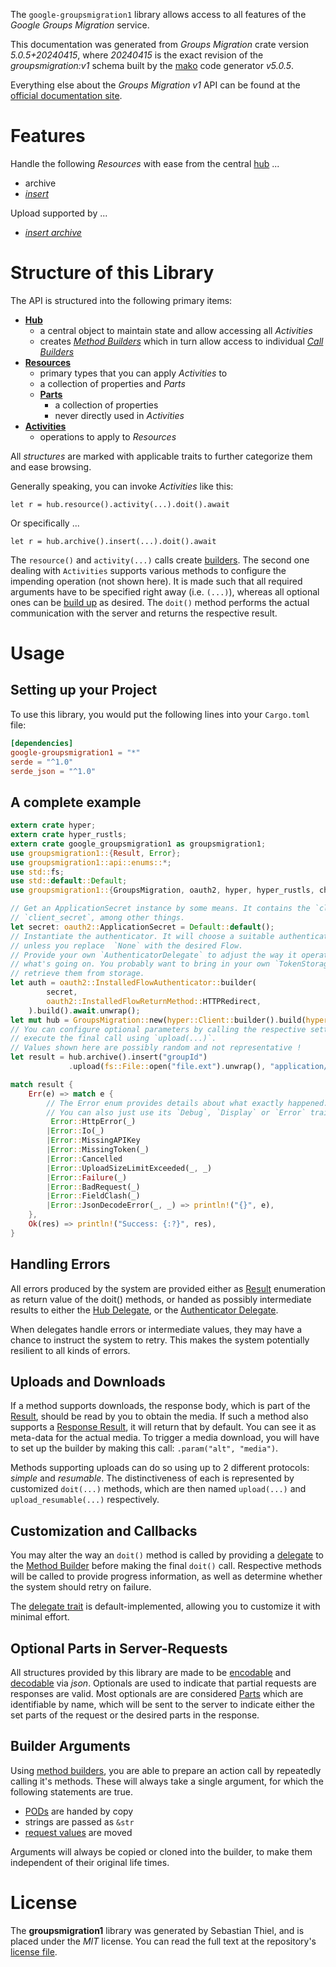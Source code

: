 <!---
DO NOT EDIT !
This file was generated automatically from 'src/generator/templates/api/README.md.mako'
DO NOT EDIT !
-->
The `google-groupsmigration1` library allows access to all features of the *Google Groups Migration* service.

This documentation was generated from *Groups Migration* crate version *5.0.5+20240415*, where *20240415* is the exact revision of the *groupsmigration:v1* schema built by the [mako](http://www.makotemplates.org/) code generator *v5.0.5*.

Everything else about the *Groups Migration* *v1* API can be found at the
[official documentation site](https://developers.google.com/google-apps/groups-migration/).
# Features

Handle the following *Resources* with ease from the central [hub](https://docs.rs/google-groupsmigration1/5.0.5+20240415/google_groupsmigration1/GroupsMigration) ...

* archive
 * [*insert*](https://docs.rs/google-groupsmigration1/5.0.5+20240415/google_groupsmigration1/api::ArchiveInsertCall)


Upload supported by ...

* [*insert archive*](https://docs.rs/google-groupsmigration1/5.0.5+20240415/google_groupsmigration1/api::ArchiveInsertCall)



# Structure of this Library

The API is structured into the following primary items:

* **[Hub](https://docs.rs/google-groupsmigration1/5.0.5+20240415/google_groupsmigration1/GroupsMigration)**
    * a central object to maintain state and allow accessing all *Activities*
    * creates [*Method Builders*](https://docs.rs/google-groupsmigration1/5.0.5+20240415/google_groupsmigration1/client::MethodsBuilder) which in turn
      allow access to individual [*Call Builders*](https://docs.rs/google-groupsmigration1/5.0.5+20240415/google_groupsmigration1/client::CallBuilder)
* **[Resources](https://docs.rs/google-groupsmigration1/5.0.5+20240415/google_groupsmigration1/client::Resource)**
    * primary types that you can apply *Activities* to
    * a collection of properties and *Parts*
    * **[Parts](https://docs.rs/google-groupsmigration1/5.0.5+20240415/google_groupsmigration1/client::Part)**
        * a collection of properties
        * never directly used in *Activities*
* **[Activities](https://docs.rs/google-groupsmigration1/5.0.5+20240415/google_groupsmigration1/client::CallBuilder)**
    * operations to apply to *Resources*

All *structures* are marked with applicable traits to further categorize them and ease browsing.

Generally speaking, you can invoke *Activities* like this:

```Rust,ignore
let r = hub.resource().activity(...).doit().await
```

Or specifically ...

```ignore
let r = hub.archive().insert(...).doit().await
```

The `resource()` and `activity(...)` calls create [builders][builder-pattern]. The second one dealing with `Activities`
supports various methods to configure the impending operation (not shown here). It is made such that all required arguments have to be
specified right away (i.e. `(...)`), whereas all optional ones can be [build up][builder-pattern] as desired.
The `doit()` method performs the actual communication with the server and returns the respective result.

# Usage

## Setting up your Project

To use this library, you would put the following lines into your `Cargo.toml` file:

```toml
[dependencies]
google-groupsmigration1 = "*"
serde = "^1.0"
serde_json = "^1.0"
```

## A complete example

```Rust
extern crate hyper;
extern crate hyper_rustls;
extern crate google_groupsmigration1 as groupsmigration1;
use groupsmigration1::{Result, Error};
use groupsmigration1::api::enums::*;
use std::fs;
use std::default::Default;
use groupsmigration1::{GroupsMigration, oauth2, hyper, hyper_rustls, chrono, FieldMask};

// Get an ApplicationSecret instance by some means. It contains the `client_id` and
// `client_secret`, among other things.
let secret: oauth2::ApplicationSecret = Default::default();
// Instantiate the authenticator. It will choose a suitable authentication flow for you,
// unless you replace  `None` with the desired Flow.
// Provide your own `AuthenticatorDelegate` to adjust the way it operates and get feedback about
// what's going on. You probably want to bring in your own `TokenStorage` to persist tokens and
// retrieve them from storage.
let auth = oauth2::InstalledFlowAuthenticator::builder(
        secret,
        oauth2::InstalledFlowReturnMethod::HTTPRedirect,
    ).build().await.unwrap();
let mut hub = GroupsMigration::new(hyper::Client::builder().build(hyper_rustls::HttpsConnectorBuilder::new().with_native_roots().unwrap().https_or_http().enable_http1().build()), auth);
// You can configure optional parameters by calling the respective setters at will, and
// execute the final call using `upload(...)`.
// Values shown here are possibly random and not representative !
let result = hub.archive().insert("groupId")
             .upload(fs::File::open("file.ext").unwrap(), "application/octet-stream".parse().unwrap()).await;

match result {
    Err(e) => match e {
        // The Error enum provides details about what exactly happened.
        // You can also just use its `Debug`, `Display` or `Error` traits
         Error::HttpError(_)
        |Error::Io(_)
        |Error::MissingAPIKey
        |Error::MissingToken(_)
        |Error::Cancelled
        |Error::UploadSizeLimitExceeded(_, _)
        |Error::Failure(_)
        |Error::BadRequest(_)
        |Error::FieldClash(_)
        |Error::JsonDecodeError(_, _) => println!("{}", e),
    },
    Ok(res) => println!("Success: {:?}", res),
}

```
## Handling Errors

All errors produced by the system are provided either as [Result](https://docs.rs/google-groupsmigration1/5.0.5+20240415/google_groupsmigration1/client::Result) enumeration as return value of
the doit() methods, or handed as possibly intermediate results to either the
[Hub Delegate](https://docs.rs/google-groupsmigration1/5.0.5+20240415/google_groupsmigration1/client::Delegate), or the [Authenticator Delegate](https://docs.rs/yup-oauth2/*/yup_oauth2/trait.AuthenticatorDelegate.html).

When delegates handle errors or intermediate values, they may have a chance to instruct the system to retry. This
makes the system potentially resilient to all kinds of errors.

## Uploads and Downloads
If a method supports downloads, the response body, which is part of the [Result](https://docs.rs/google-groupsmigration1/5.0.5+20240415/google_groupsmigration1/client::Result), should be
read by you to obtain the media.
If such a method also supports a [Response Result](https://docs.rs/google-groupsmigration1/5.0.5+20240415/google_groupsmigration1/client::ResponseResult), it will return that by default.
You can see it as meta-data for the actual media. To trigger a media download, you will have to set up the builder by making
this call: `.param("alt", "media")`.

Methods supporting uploads can do so using up to 2 different protocols:
*simple* and *resumable*. The distinctiveness of each is represented by customized
`doit(...)` methods, which are then named `upload(...)` and `upload_resumable(...)` respectively.

## Customization and Callbacks

You may alter the way an `doit()` method is called by providing a [delegate](https://docs.rs/google-groupsmigration1/5.0.5+20240415/google_groupsmigration1/client::Delegate) to the
[Method Builder](https://docs.rs/google-groupsmigration1/5.0.5+20240415/google_groupsmigration1/client::CallBuilder) before making the final `doit()` call.
Respective methods will be called to provide progress information, as well as determine whether the system should
retry on failure.

The [delegate trait](https://docs.rs/google-groupsmigration1/5.0.5+20240415/google_groupsmigration1/client::Delegate) is default-implemented, allowing you to customize it with minimal effort.

## Optional Parts in Server-Requests

All structures provided by this library are made to be [encodable](https://docs.rs/google-groupsmigration1/5.0.5+20240415/google_groupsmigration1/client::RequestValue) and
[decodable](https://docs.rs/google-groupsmigration1/5.0.5+20240415/google_groupsmigration1/client::ResponseResult) via *json*. Optionals are used to indicate that partial requests are responses
are valid.
Most optionals are are considered [Parts](https://docs.rs/google-groupsmigration1/5.0.5+20240415/google_groupsmigration1/client::Part) which are identifiable by name, which will be sent to
the server to indicate either the set parts of the request or the desired parts in the response.

## Builder Arguments

Using [method builders](https://docs.rs/google-groupsmigration1/5.0.5+20240415/google_groupsmigration1/client::CallBuilder), you are able to prepare an action call by repeatedly calling it's methods.
These will always take a single argument, for which the following statements are true.

* [PODs][wiki-pod] are handed by copy
* strings are passed as `&str`
* [request values](https://docs.rs/google-groupsmigration1/5.0.5+20240415/google_groupsmigration1/client::RequestValue) are moved

Arguments will always be copied or cloned into the builder, to make them independent of their original life times.

[wiki-pod]: http://en.wikipedia.org/wiki/Plain_old_data_structure
[builder-pattern]: http://en.wikipedia.org/wiki/Builder_pattern
[google-go-api]: https://github.com/google/google-api-go-client

# License
The **groupsmigration1** library was generated by Sebastian Thiel, and is placed
under the *MIT* license.
You can read the full text at the repository's [license file][repo-license].

[repo-license]: https://github.com/Byron/google-apis-rsblob/main/LICENSE.md

